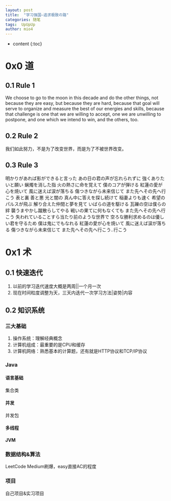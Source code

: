 ```yaml
---
layout: post
title:  "学习强国—追求极致の路"
categories: 随笔
tags:  UpUpUp
author: mio4
---
```


* content
{:toc}








# 0x0 道
## 0.1 Rule 1
We choose to go to the moon in this decade and do the other things, not because they are easy, but because they are hard, because that goal will serve to organize and measure the best of our energies and skills, because that challenge is one that we are willing to accept, one we are unwilling to postpone, and one which we intend to win, and the others, too.

## 0.2 Rule 2 
我们如此努力，不是为了改变世界，而是为了不被世界改变。

## 0.3 Rule 3
明かりがあれば影ができると言った 
あの日の君の声が忘れられずに 
強くありたいと願い 
蝋燭を消した指 
火の熱さに命を覚えて 
僕のコアが弾ける 
紅蓮の愛が心を焼いて 
風に迷えば涙が落ちる 
傷つきながら未来信じて 
また先へその先へ行こう 
表と裏 善と悪 光と闇の 
真ん中に答えを探し続けて 
稲妻よりも速く 
希望のパルスが飛ぶ 
解り合えた仲間と夢を見て 
いばらの道を駆ける 
瓦礫の空は僕らの絆 
襲うまやかし蹴散らしてやる 
戦いの果てに何もなくても 
また先へその先へ行こう 
失われていることすら当たり前のような世界で 
空ろな勝利求めるのは優しい君を守るため 
僕は鬼にでもなれる 
紅蓮の愛が心を焼いて 
風に迷えば涙が落ちる 
傷つきながら未来信じて 
また先へその先へ行こう..行こう 

# 0x1 术

## 0.1 快速迭代
1. 以前的学习迭代速度大概是两周||一个月一次
2. 现在时间粒度调整为天，三天内迭代一次学习方法|姿势|内容

## 0.2 知识系统
### 三大基础
1. 操作系统：理解经典概念
2. 计算机组成：最重要的是CPU和缓存
3. 计算机网络：熟悉基本的计算题，还有就是HTTP协议和TCP/IP协议

### Java
#### 语言基础
集合类
#### 并发
并发包
#### 多线程
#### JVM

### 数据结构&算法
LeetCode Medium刷爆，easy直接AC的程度

### 项目
自己项目&实习项目







































































